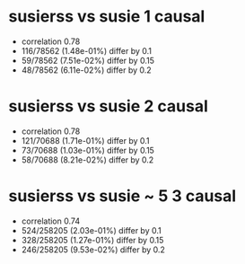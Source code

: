 # susierss vs susie  1 causal

- correlation 0.78
- 116/78562 (1.48e-01%) differ by 0.1
- 59/78562 (7.51e-02%) differ by 0.15
- 48/78562 (6.11e-02%) differ by 0.2


# susierss vs susie  2 causal

- correlation 0.78
- 121/70688 (1.71e-01%) differ by 0.1
- 73/70688 (1.03e-01%) differ by 0.15
- 58/70688 (8.21e-02%) differ by 0.2


# susierss vs susie  ~ 5 3 causal

- correlation 0.74
- 524/258205 (2.03e-01%) differ by 0.1
- 328/258205 (1.27e-01%) differ by 0.15
- 246/258205 (9.53e-02%) differ by 0.2


